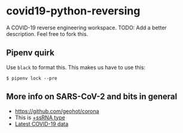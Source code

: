 # covid19-python-reversing
A COVID-19 reverse engineering workspace. TODO: Add a better description. Feel free to fork this.

## Pipenv quirk
Use `black` to format this. This makes us have to use this:

```shell
$ pipenv lock --pre
```

## More info on SARS-CoV-2 and bits in general
- https://github.com/geohot/corona
- This is [+ssRNA type](https://en.wikipedia.org/wiki/Positive-strand_RNA_virus)
- [Latest COVID-19 data](https://www.ncbi.nlm.nih.gov/labs/virus/vssi/#/virus?SeqType_s=Nucleotide&VirusLineage_ss=Severe%20acute%20respiratory%20syndrome%20coronavirus%202,%20taxid:2697049)